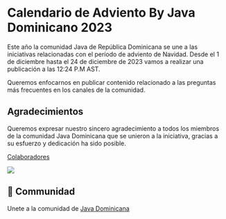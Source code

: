 # Calendario de Adviento By Java Dominicano 2023

Este año la comunidad Java de República Dominicana se une a las iniciativas relacionadas con el período de adviento de Navidad. Desde el 1 de diciembre hasta el 24 de diciembre de 2023 vamos a realizar una publicación a las 12:24 P.M AST.  

Queremos enfocarnos en publicar contenido relacionado a las preguntas más frecuentes en los canales de la comunidad. 


## Agradecimientos
Queremos expresar nuestro sincero agradecimiento a todos los miembros de la comunidad Java Dominicana que se unieron a la iniciativa, gracias a su esfuerzo y dedicación ha sido posible.

[Colaboradores](https://github.com/JavaDominicano/jvm-advent/graphs/contributors)
   
<a href="https://github.com/JavaDominicano/jvm-advent/graphs/contributors">
  <img src="https://contrib.rocks/image?repo=JavaDominicano/jvm-advent" />
</a>

## 🤝 Communidad

Unete a la comunidad de [Java Dominicana](https://linktr.ee/javadominicano)

